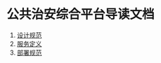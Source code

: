 # 公共治安综合平台导读文档

1. [设计规范](design-convention.md)
2. [服务定义](service-definition.md)
3. [部署规范](deployment-convention.md)
